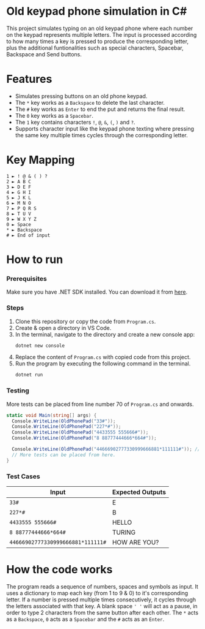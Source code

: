 # Old keypad phone simulation in C#
This project simulates typing on an old keypad phone where each number on the keypad represents multiple letters. The input is processed according to how many times a key is pressed to produce the corresponding letter, plus the additional funtionalities such as special characters, Spacebar, Backspace and Send buttons.

# Features
- Simulates pressing buttons on an old phone keypad.
- The `*` key works as a `Backspace` to delete the last character.
- The `#` key works as `Enter` to end the put and returns the final result.
- The `0` key works as a `Spacebar`.
- The `1` key contains characters `!`, `@`, `&`, `(`, `)` and `?`.
- Supports character input like the keypad phone texting where pressing the same key multiple times cycles through the corresponding letter.

# Key Mapping
```
1 ► ! @ & ( ) ?
2 ► A B C
3 ► D E F
4 ► G H I
5 ► J K L
6 ► M N O
7 ► P Q R S
8 ► T U V
9 ► W X Y Z
0 ► Space
* ► Backspace
# ► End of input
```

# How to run
### Prerequisites
Make sure you have .NET SDK installed. You can download it from [here](https://dotnet.microsoft.com/download).

### Steps
1. Clone this repository or copy the code from `Program.cs`.
2. Create & open a directory in VS Code.
3. In the terminal, navigate to the directory and create a new console app:
	```powershell
	dotnet new console
	```
4. Replace the content of `Program.cs` with copied code from this project.
5. Run the program by executing the following command in the terminal.
	```powershell
	dotnet run
	```

### Testing
More tests can be placed from line number 70 of `Program.cs` and onwards.
```c#
static void Main(string[] args) {
  Console.WriteLine(OldPhonePad("33#"));
  Console.WriteLine(OldPhonePad("227*#"));
  Console.WriteLine(OldPhonePad("4433555 555666#"));
  Console.WriteLine(OldPhonePad("8 88777444666*664#"));

  Console.WriteLine(OldPhonePad("44666902777330999666881*111111#")); // Space & Special Characters
  // More tests can be placed from here.
}
```

### Test Cases
| Input                             | Expected Outputs |
| --------------------------------- | ---------------- |
| `33#`                             | E                |
| `227*#`                           | B                |
| `4433555 555666#`                 | HELLO            |
| `8 88777444666*664#`              | TURING           |
| `44666902777330999666881*111111#` | HOW ARE YOU?     |

# How the code works
The program reads a sequence of numbers, spaces and symbols as input. It uses a dictionary to map each key (from 1 to 9 & 0) to it's corresponding letter. If a number is pressed multiple times consecutively, it cycles through the letters associated with that key. A blank space `' '` will act as a pause, in order to type 2 characters from the same button after each other. The `*` acts as a `Backspace`, `0` acts as a `Spacebar` and the `#` acts as an `Enter`.
